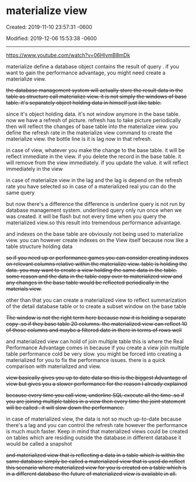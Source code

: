 # materialize view

Created: 2019-11-10 23:57:31 -0600

Modified: 2019-12-06 15:53:38 -0600

---

<https://www.youtube.com/watch?v=06HlvmB8mDk>



materialize define a database object contains the result of query . if you want to gain the performance advantage, you might need create a materialize view.



~~the database management system will actually store the result data in the table as structure call materialize view. it is not simply the windows of base table. it's separately object holding data in himself just like table.~~



since it's object holding data. it's not window anymore in the base table. now we have a refresh of picture. refresh has to take picture periodically then will reflect the changes of base table into the materialize view. you define the refresh rate in the materialize view command to create the materialize view. the bottle line is it is lag now in that refresh.



in case of view, whatever you make the change to the base table. it will be reflect immediate in the view. if you delete the record in the base table. it will remove from the view immediately. if you update the value. it will reflect immediately in the view



in case of materialize view in the lag and the lag is depend on the refresh rate you have selected so in case of a materialized real you can do the same query



but now there's a difference the difference is underline query is not run by database management system. underlined query only run once when we was created. it will be flash but not every time when you query the materialized view.so this result into tremendous performance advantage.



and indexes on the base table are obviously not being used to materialize view. you can however create indexes on the View itself because now like a table structure holding data



~~so if you need up or performance games you can consider creating indexes on relevant columns relative within the materialize view. table is holding the data. you may want to create a view holding the same data in the table. some reason and the data in the table copy over to materialized view and any changes in the base table would be reflected periodically in the materials view.~~



other than that you can create a materialized view to reflect summarization of the detail database table or to create a subset window on the base table



~~The window is not the right term here because now it is holding a separate copy .so if they base table 20 columns. the materialized view can reflect 10 of those columns and maybe a filtered date in there in terms of rows well~~





and materialized view can hold of join multiple table this is where the Real Performance Advantage comes in because if you create a view join multiple table performance cold be very slow. you might be forced into creating a materialized for you to fix the performance issues. there is a quick comparison with materialized and view.



~~view basically gives you up to date data so this is the biggest Advantage of view but gives you a slower performance for the reason I already explained~~



~~because every time you call view, underline SQL execute all the time .so if you are joining multiple tables in a view then every time the joint statement will be called . it will slow down the performance.~~



in case of materialized view, the data is not so much up-to-date because there's a lag and you can control the refresh rate however the performance is much much faster. Keep in mind that materialized views could be created on tables which are residing outside the database.in different database it would be called a snapshot



~~and materialized view that is reflecting a data in a table which is within the same database simply be called a materialized view that is used do reflect this scenario where materialized view for you is created on a table which is in a different database the future of materialized view is available in all.~~












